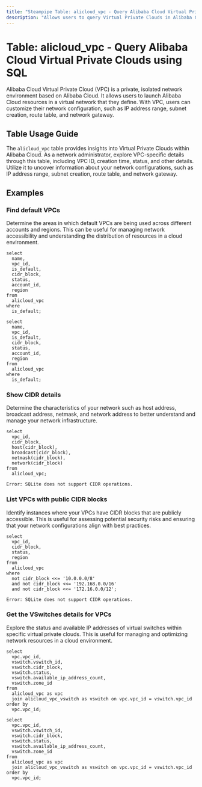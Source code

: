```yaml
---
title: "Steampipe Table: alicloud_vpc - Query Alibaba Cloud Virtual Private Clouds using SQL"
description: "Allows users to query Virtual Private Clouds in Alibaba Cloud, specifically the VPC ID, creation time, status, and other details, providing insights into network configurations and potential anomalies."
---
```


# Table: alicloud_vpc - Query Alibaba Cloud Virtual Private Clouds using SQL

Alibaba Cloud Virtual Private Cloud (VPC) is a private, isolated network environment based on Alibaba Cloud. It allows users to launch Alibaba Cloud resources in a virtual network that they define. With VPC, users can customize their network configuration, such as IP address range, subnet creation, route table, and network gateway.

## Table Usage Guide

The `alicloud_vpc` table provides insights into Virtual Private Clouds within Alibaba Cloud. As a network administrator, explore VPC-specific details through this table, including VPC ID, creation time, status, and other details. Utilize it to uncover information about your network configurations, such as IP address range, subnet creation, route table, and network gateway.

## Examples

### Find default VPCs
Determine the areas in which default VPCs are being used across different accounts and regions. This can be useful for managing network accessibility and understanding the distribution of resources in a cloud environment.

```sql+postgres
select
  name,
  vpc_id,
  is_default,
  cidr_block,
  status,
  account_id,
  region
from
  alicloud_vpc
where
  is_default;
```

```sql+sqlite
select
  name,
  vpc_id,
  is_default,
  cidr_block,
  status,
  account_id,
  region
from
  alicloud_vpc
where
  is_default;
```

### Show CIDR details
Determine the characteristics of your network such as host address, broadcast address, netmask, and network address to better understand and manage your network infrastructure.

```sql+postgres
select
  vpc_id,
  cidr_block,
  host(cidr_block),
  broadcast(cidr_block),
  netmask(cidr_block),
  network(cidr_block)
from
  alicloud_vpc;
```

```sql+sqlite
Error: SQLite does not support CIDR operations.
```

### List VPCs with public CIDR blocks
Identify instances where your VPCs have CIDR blocks that are publicly accessible. This is useful for assessing potential security risks and ensuring that your network configurations align with best practices.

```sql+postgres
select
  vpc_id,
  cidr_block,
  status,
  region
from
  alicloud_vpc
where
  not cidr_block <<= '10.0.0.0/8'
  and not cidr_block <<= '192.168.0.0/16'
  and not cidr_block <<= '172.16.0.0/12';
```

```sql+sqlite
Error: SQLite does not support CIDR operations.
```

### Get the VSwitches details for VPCs
Explore the status and available IP addresses of virtual switches within specific virtual private clouds. This is useful for managing and optimizing network resources in a cloud environment.

```sql+postgres
select
  vpc.vpc_id,
  vswitch.vswitch_id,
  vswitch.cidr_block,
  vswitch.status,
  vswitch.available_ip_address_count,
  vswitch.zone_id
from
  alicloud_vpc as vpc
  join alicloud_vpc_vswitch as vswitch on vpc.vpc_id = vswitch.vpc_id
order by 
  vpc.vpc_id;
```

```sql+sqlite
select
  vpc.vpc_id,
  vswitch.vswitch_id,
  vswitch.cidr_block,
  vswitch.status,
  vswitch.available_ip_address_count,
  vswitch.zone_id
from
  alicloud_vpc as vpc
  join alicloud_vpc_vswitch as vswitch on vpc.vpc_id = vswitch.vpc_id
order by 
  vpc.vpc_id;
```
